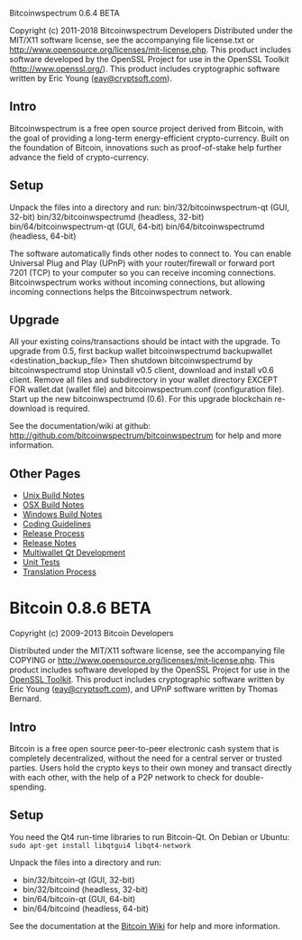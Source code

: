 Bitcoinwspectrum 0.6.4 BETA

Copyright (c) 2011-2018 Bitcoinwspectrum Developers
Distributed under the MIT/X11 software license, see the accompanying
file license.txt or http://www.opensource.org/licenses/mit-license.php.
This product includes software developed by the OpenSSL Project for use in
the OpenSSL Toolkit (http://www.openssl.org/).  This product includes
cryptographic software written by Eric Young (eay@cryptsoft.com).


Intro
-----
Bitcoinwspectrum is a free open source project derived from Bitcoin, with
the goal of providing a long-term energy-efficient crypto-currency.
Built on the foundation of Bitcoin, innovations such as proof-of-stake
help further advance the field of crypto-currency.


Setup
-----
Unpack the files into a directory and run:
 bin/32/bitcoinwspectrum-qt (GUI, 32-bit)
 bin/32/bitcoinwspectrumd (headless, 32-bit)
 bin/64/bitcoinwspectrum-qt (GUI, 64-bit)
 bin/64/bitcoinwspectrumd (headless, 64-bit)

The software automatically finds other nodes to connect to.  You can
enable Universal Plug and Play (UPnP) with your router/firewall
or forward port 7201 (TCP) to your computer so you can receive
incoming connections.  Bitcoinwspectrum works without incoming connections,
but allowing incoming connections helps the Bitcoinwspectrum network.


Upgrade
-------
All your existing coins/transactions should be intact with the upgrade.
To upgrade from 0.5, first backup wallet
bitcoinwspectrumd backupwallet <destination_backup_file>
Then shutdown bitcoinwspectrumd by
bitcoinwspectrumd stop
Uninstall v0.5 client, download and install v0.6 client.
Remove all files and subdirectory in your wallet directory EXCEPT FOR
wallet.dat (wallet file) and bitcoinwspectrum.conf (configuration file).
Start up the new bitcoinwspectrumd (0.6).
For this upgrade blockchain re-download is required.


See the documentation/wiki at github:
  http://github.com/bitcoinwspectrum/bitcoinwspectrum
for help and more information.


Other Pages
---------------------
- [Unix Build Notes](build-unix.md)
- [OSX Build Notes](build-osx.md)
- [Windows Build Notes](build-msw.md)
- [Coding Guidelines](coding.md)
- [Release Process](release-process.md)
- [Release Notes](release-notes.md)
- [Multiwallet Qt Development](multiwallet-qt.md)
- [Unit Tests](unit-tests.md)
- [Translation Process](translation_process.md)




Bitcoin 0.8.6 BETA
====================

Copyright (c) 2009-2013 Bitcoin Developers

Distributed under the MIT/X11 software license, see the accompanying
file COPYING or http://www.opensource.org/licenses/mit-license.php.
This product includes software developed by the OpenSSL Project for use in the [OpenSSL Toolkit](http://www.openssl.org/). This product includes
cryptographic software written by Eric Young ([eay@cryptsoft.com](mailto:eay@cryptsoft.com)), and UPnP software written by Thomas Bernard.


Intro
---------------------
Bitcoin is a free open source peer-to-peer electronic cash system that is
completely decentralized, without the need for a central server or trusted
parties.  Users hold the crypto keys to their own money and transact directly
with each other, with the help of a P2P network to check for double-spending.


Setup
---------------------
You need the Qt4 run-time libraries to run Bitcoin-Qt. On Debian or Ubuntu:
	`sudo apt-get install libqtgui4 libqt4-network`

Unpack the files into a directory and run:

- bin/32/bitcoin-qt (GUI, 32-bit)
- bin/32/bitcoind (headless, 32-bit)
- bin/64/bitcoin-qt (GUI, 64-bit)
- bin/64/bitcoind (headless, 64-bit)

See the documentation at the [Bitcoin Wiki](https://en.bitcoin.it/wiki/Main_Page)
for help and more information.
